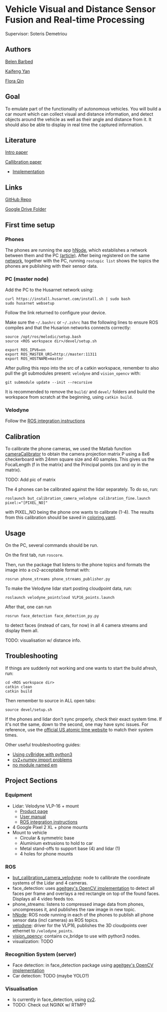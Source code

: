 # Vehicle Visual and Distance Sensor Fusion and Real-time Processing

Supervisor: Soteris Demetriou

## Authors

[Belen Barbed](https://github.com/belenbarbed)

[Kaifeng Yan](https://github.com/Kai-2333)

[Flora Qin](https://github.com/FloraQin0325)

## Goal
To emulate part of the functionality of autonomous vehicles. You will build a car mount which can collect visual and distance information, and detect objects around the vehicle as well as their angle and distance from it. It should also be able to display in real time the captured information.

## Literature
[Intro paper](http://seclab.illinois.edu/wp-content/uploads/2018/06/demetriou2018codrive.pdf)

[Callibration paper](https://pdfs.semanticscholar.org/ed15/5d1a146e0cba6be98fd7128461439f88732a.pdf)

  - [Implementation](https://github.com/robofit/but_velodyne/tree/master/but_calibration_camera_velodyne)

## Links
[GitHub Repo](https://github.com/belenbarbed/FYP-VehicleSensorFusion)

[Google Drive Folder](https://drive.google.com/drive/folders/1wz1pCsgVdYGVe1YnCs0_oeLTOG-cAbBa?usp=sharing)

## First time setup

### Phones

The phones are running the app [hNode](https://play.google.com/store/apps/details?id=com.husarion.node&hl=en_GB), which establishes a network between them and the PC [(article)](https://medium.com/husarion-blog/dont-buy-expensive-sensors-for-your-robot-use-your-smartphone-24380eab521). After being registered on the same [network](https://app.husarnet.com/network/849), together with the PC, running ```rostopic list``` shows the topics the phones are publishing with their sensor data.

### PC (master node)

Add the PC to the Husarnet network using:
```
curl https://install.husarnet.com/install.sh | sudo bash
sudo husarnet websetup
```
Follow the link returned to configure your device.

Make sure the ```~/.bashrc``` or  ```~/.zshrc``` has the following lines to ensure ROS compiles and that the Husarion networks connects correctly:
```
source /opt/ros/melodic/setup.bash
source <ROS workspace dir>/devel/setup.sh

export ROS_IPV6=on
export ROS_MASTER_URI=http://master:11311
export ROS_HOSTNAME=master
```

After pulling this repo into the src of a catkin workspace, remember to also pull the git submodules present: ```velodyne``` and ```vision_opencv``` with:
```
git submodule update --init --recursive
```
It is recommended to remove the ```build/``` and ```devel/``` folders and build the workspace from scratch at the beginning, using ```catkin build```.

### Velodyne

Follow the [ROS integration instructions](http://wiki.ros.org/velodyne/Tutorials/Getting%20Started%20with%20the%20Velodyne%20VLP16)

## Calibration

To calibrate the phone cameras, we used the Matlab function [cameraCalibrator](https://uk.mathworks.com/help/vision/ref/cameramatrix.html) to obtain the camera projection matrix P using a 8x6 checkerboard with 24mm square size and 40 samples. This gives us the FocalLength (f in the matrix) and the Principal points (ox and oy in the matrix).

TODO: Add pic of matrix

The 4 phones can be calibrated against the lidar separately. To do so, run:
```
roslaunch but_calibration_camera_velodyne calibration_fine.launch pixel:="[PIXEL_NO]"
```
with PIXEL_NO being the phone one wants to calibrate (1-4). The results from this calibration should be saved in [coloring.yaml](but_calibration_camera_velodyne/conf/coloring.yaml).

## Usage

On the PC, several commands should be run.

On the first tab, run ```roscore```.

Then, run the package that listens to the phone topics and formats the image into a cv2-acceptable format with:
```
rosrun phone_streams phone_streams_publisher.py
```

To make the Velodyne lidar start posting cloudpoint data, run:
```
roslaunch velodyne_pointcloud VLP16_points.launch
```

After that, one can run
```
rosrun face_detection face_detection_py.py
```
to detect faces (instead of cars, for now) in all 4 camera streams and display them all.

TODO: visualisation w/ distance info.

## Troubleshooting

If things are suddenly not working and one wants to start the build afresh, run:
```
cd <ROS workspace dir>
catkin clean
catkin build
```
Then remember to source in ALL open tabs:
```
source devel/setup.sh
```

If the phones and lidar don't sync properly, check their exact system time. If it's not the same, down to the second, one may have sync issues. For reference, use the [official US atomic time website](time.gov) to match their system times.

Other useful troubleshooting guides:
  - [Using cvBridge with python3](https://stackoverflow.com/questions/49221565/unable-to-use-cv-bridge-with-ros-kinetic-and-python3)
  - [cv2+numpy import problems](https://stackoverflow.com/questions/20518632/importerror-numpy-core-multiarray-failed-to-import)
  - [no module named em](https://answers.ros.org/question/257757/importerror-no-module-named-em-error/)

## Project Sections

### Equipment
  - Lidar: Velodyne VLP-16 + mount
    - [Product page](https://velodynelidar.com/vlp-16-lite.html)
    - [User manual](https://velodynelidar.com/docs/manuals/63-9243%20REV%20D%20MANUAL,USERS,VLP-16.pdf)
    - [ROS integration instructions](http://wiki.ros.org/velodyne/Tutorials/Getting%20Started%20with%20the%20Velodyne%20VLP16)
  - 4 Google Pixel 2 XL + phone mounts
  - Mount to vehicle
    - Circular & symmetric base
    - Aluminium extrusions to hold to car
    - Metal stand-offs to support base (4) and lidar (1)
    - 4 holes for phone mounts

### ROS
  - [but_calibration_camera_velodyne](https://github.com/robofit/but_velodyne/tree/master/but_calibration_camera_velodyne): node to callibrate the coordinate systems of the Lidar and 4 cameras.
  - face_detection: uses [ageitgey's OpenCV implementation](https://github.com/ageitgey/face_recognition) to detect all faces per frame and overlays a red rectangle on top of the found faces. Displays all 4 video feeds too.
  - phone_streams: listens to compressed image data from phones, uncompresses it, and publishes the raw image in new topic.
  - [hNode](https://play.google.com/store/apps/details?id=com.husarion.node&hl=en_GB): ROS node running in each of the phones to publish all phone sensor data (incl cameras) as ROS topics.
  - [velodyne](https://github.com/ros-drivers/velodyne): driver for the VLP16, publishes the 3D cloudpoints over ethernet to ```/velodyne_points```.
  - [vision_opencv](https://github.com/ros-perception/vision_opencv.git): contains cv_bridge to use with python3 nodes.
  - visualization: TODO
  

### Recognition System (server)
  - Face detection: in face_detection package using [ageitgey's OpenCV implementation](https://github.com/ageitgey/face_recognition)
  - Car detection: TODO (maybe YOLO?)

### Visualisation
  - Is currently in face_detection, using [cv2](https://opencv.org/).
  - TODO: Check out NGINX w/ RTMP?

